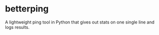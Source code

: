 # betterping
A lightweight ping tool in Python that gives out stats on one single line and logs results.
